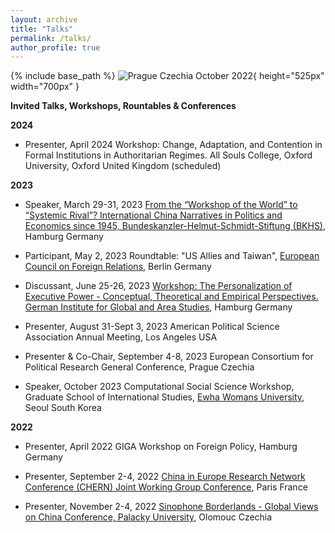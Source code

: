 ```yaml
---
layout: archive
title: "Talks"
permalink: /talks/
author_profile: true
---
```


{% include base_path %}
![Prague Czechia October 2022](/images/IMG_9745.jpg){ height="525px" width="700px" }    

**Invited Talks, Workshops, Rountables & Conferences**

**2024**

- Presenter, April 2024 Workshop: Change, Adaptation, and Contention in Formal Institutions in Authoritarian Regimes. All Souls College, Oxford University, Oxford United Kingdom (scheduled)

**2023**

- Speaker, March 29-31, 2023 [From the “Workshop of the World” to “Systemic Rival”? International China Narratives in Politics and Economics since 1945, Bundeskanzler-Helmut-Schmidt-Stiftung (BKHS)](https://www.helmut-schmidt.de/en/), Hamburg Germany    
 
- Participant, May 2, 2023 Roundtable: "US Allies and Taiwan", [European Council on Foreign Relations](https://ecfr.eu/), Berlin Germany

- Discussant, June 25-26, 2023 [Workshop: The Personalization of Executive Power - Conceptual, Theoretical and Empirical Perspectives. German Institute for Global and Area Studies](https://www.giga-hamburg.de/en/events/conferences-and-workshops/personalization-executive-power-conceptual-theoretical-empirical-perspectives), Hamburg Germany

- Presenter, August 31-Sept 3, 2023 American Political Science Association Annual Meeting, Los Angeles USA
 
- Presenter & Co-Chair, September 4-8, 2023 European Consortium for Political Research General Conference, Prague Czechia

- Speaker, October 2023 Computational Social Science Workshop, Graduate School of International Studies, [Ewha Womans University](https://www.ewha.ac.kr/ewhaen/index.do), Seoul South Korea   

**2022**

- Presenter, April 2022 GIGA Workshop on Foreign Policy, Hamburg Germany

- Presenter, September 2-4, 2022 [China in Europe Research Network Conference (CHERN) Joint Working Group Conference](https://china-in-europe.net/chern-joint-working-group-conference-in-september-2022-at-inalco-paris/), Paris France

- Presenter, November 2-4, 2022 [Sinophone Borderlands - Global Views on China Conference, Palacky University](https://sinofon.cz/surveys/), Olomouc Czechia 
